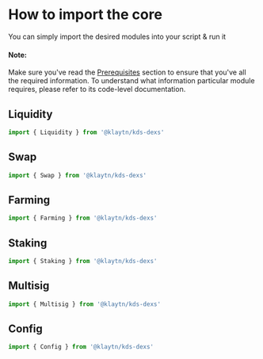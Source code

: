 # How to import the core
You can simply import the desired modules into your script & run it

#### Note:
Make sure you've read the [Prerequisites](./Prerequisites.md) section to ensure that you've all the required information. To understand what information particular module requires, please refer to its code-level documentation.

## Liquidity
```js
import { Liquidity } from '@klaytn/kds-dexs'
```

## Swap
```js
import { Swap } from '@klaytn/kds-dexs'
```

## Farming
```js
import { Farming } from '@klaytn/kds-dexs'
```

## Staking
```js
import { Staking } from '@klaytn/kds-dexs'
```

## Multisig
```js
import { Multisig } from '@klaytn/kds-dexs'
```

## Config
```js
import { Config } from '@klaytn/kds-dexs'
```